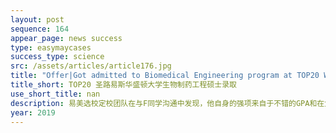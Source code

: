```yaml
---
layout: post
sequence: 164
appear_page: news success
type: easymaycases
success_type: science
src: /assets/articles/article176.jpg
title: "Offer|Got admitted to Biomedical Engineering program at TOP20 Washington University in St. Louis"
title_short: TOP20 圣路易斯华盛顿大学生物制药工程硕士录取
use_short_title: nan
description: 易美选校定校团队在与F同学沟通中发现，他自身的强项来自于不错的GPA和在父母单位实习的经验。但英语基础不错的F同学却在初次迎战GRE考试时遭遇了滑铁卢，仅取得305分。易美GRE名师团队在分析F同学以往丢分重灾区的基础上，以历年考题为核心，从阅读、填空、写作、数学方面进行全面、系统的知识点讲解，细心讲解做题方法及应试技巧，集中突破学员在Verbal部分的瓶颈。在短短一个月一对一训练后，F同学快速提分至320+，拿到了名校申请的敲门砖。
year: 2019
---
```


